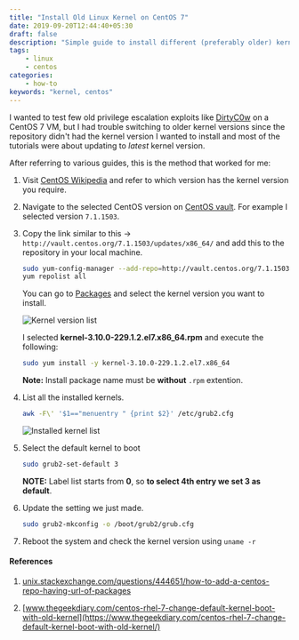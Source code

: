 ```yaml
---
title: "Install Old Linux Kernel on CentOS 7"
date: 2019-09-20T12:44:40+05:30
draft: false
description: "Simple guide to install different (preferably older) kernel version on CentOS 7."
tags:
    - linux
    - centos
categories:
    - how-to
keywords: "kernel, centos"
---
```


I wanted to test few old privilege escalation exploits like [DirtyC0w](https://dirtycow.ninja/) on a CentOS 7 VM, but I had trouble switching to older kernel versions since the repository didn't had the kernel version I wanted to install and most of the tutorials were about updating to *latest* kernel version.

After referring to various guides, this is the method that worked for me:

1. Visit [CentOS Wikipedia](https://en.wikipedia.org/wiki/CentOS#CentOS_version_7) and refer to which version has the kernel version you require.

2. Navigate to the selected CentOS version on [CentOS vault](http://vault.centos.org/). 
    For example I selected version `7.1.1503`.

3. Copy the link similar to this -> `http://vault.centos.org/7.1.1503/updates/x86_64/` and add this to the repository in your local machine.

    ```bash
    sudo yum-config-manager --add-repo=http://vault.centos.org/7.1.1503/updates/x86_64/ && \
    yum repolist all
    ```

    You can go to [Packages](http://vault.centos.org/7.1.1503/updates/x86_64/Packages/) and select the kernel version you want to install.

    ![Kernel version list](/images/posts/install-older-kernels-on-centos-7/kernel-list.png)

    I selected **kernel-3.10.0-229.1.2.el7.x86_64.rpm** and execute the following:

    ```bash
    sudo yum install -y kernel-3.10.0-229.1.2.el7.x86_64
    ```

    **Note:** Install package name must be **without** `.rpm` extention.

4. List all the installed kernels.

    ```bash
    awk -F\' '$1=="menuentry " {print $2}' /etc/grub2.cfg
    ```

    ![Installed kernel list](/images/posts/install-older-kernels-on-centos-7/installed-kernel-list.png)

5. Select the default kernel to boot

    ```bash
    sudo grub2-set-default 3
    ```

    **NOTE:** Label list starts from **0**, so **to select 4th entry we set 3 as default**.

6. Update the setting we just made.

    ```bash
    sudo grub2-mkconfig -o /boot/grub2/grub.cfg
    ```

7. Reboot the system and check the kernel version using `uname -r`

#### References

1. [unix.stackexchange.com/questions/444651/how-to-add-a-centos-repo-having-url-of-packages](https://unix.stackexchange.com/questions/444651/how-to-add-a-centos-repo-having-url-of-packages)

2. [www.thegeekdiary.com/centos-rhel-7-change-default-kernel-boot-with-old-kernel](https://www.thegeekdiary.com/centos-rhel-7-change-default-kernel-boot-with-old-kernel/)